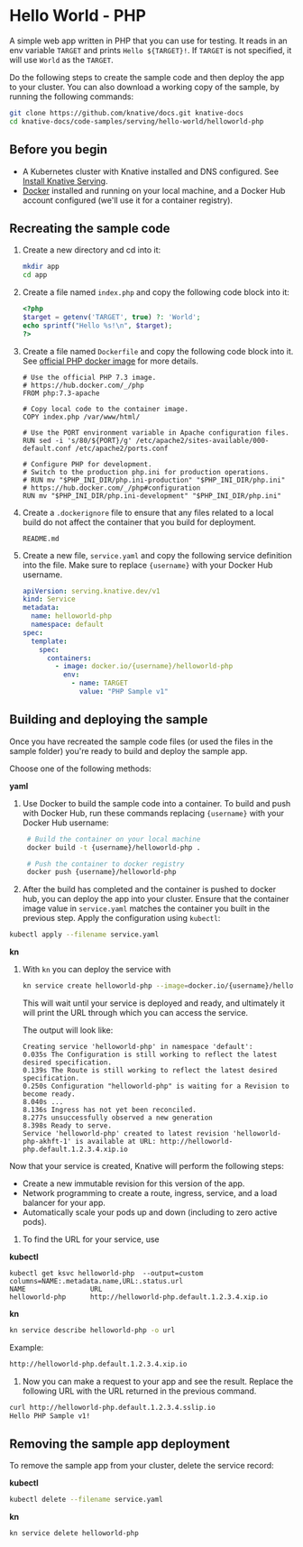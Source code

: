 # Hello World - PHP

A simple web app written in PHP that you can use for testing. It reads in an env
variable `TARGET` and prints `Hello ${TARGET}!`. If `TARGET` is not specified,
it will use `World` as the `TARGET`.

Do the following steps to create the sample code and then deploy the app to your
cluster. You can also download a working copy of the sample, by running the
following commands:

```bash
git clone https://github.com/knative/docs.git knative-docs
cd knative-docs/code-samples/serving/hello-world/helloworld-php
```

## Before you begin

- A Kubernetes cluster with Knative installed and DNS configured. See
  [Install Knative Serving](https://knative.dev/docs/install/serving/install-serving-with-yaml).
- [Docker](https://www.docker.com) installed and running on your local machine,
  and a Docker Hub account configured (we'll use it for a container registry).

## Recreating the sample code

1. Create a new directory and cd into it:

   ```bash
   mkdir app
   cd app
   ```

1. Create a file named `index.php` and copy the following code block into it:

   ```php
   <?php
   $target = getenv('TARGET', true) ?: 'World';
   echo sprintf("Hello %s!\n", $target);
   ?>
   ```

1. Create a file named `Dockerfile` and copy the following code block into it. See
   [official PHP docker image](https://hub.docker.com/_/php/) for more details.

   ```docker
   # Use the official PHP 7.3 image.
   # https://hub.docker.com/_/php
   FROM php:7.3-apache

   # Copy local code to the container image.
   COPY index.php /var/www/html/

   # Use the PORT environment variable in Apache configuration files.
   RUN sed -i 's/80/${PORT}/g' /etc/apache2/sites-available/000-default.conf /etc/apache2/ports.conf

   # Configure PHP for development.
   # Switch to the production php.ini for production operations.
   # RUN mv "$PHP_INI_DIR/php.ini-production" "$PHP_INI_DIR/php.ini"
   # https://hub.docker.com/_/php#configuration
   RUN mv "$PHP_INI_DIR/php.ini-development" "$PHP_INI_DIR/php.ini"
   ```

1. Create a `.dockerignore` file to ensure that any files related to a local
   build do not affect the container that you build for deployment.

   ```ignore
   README.md
   ```

1. Create a new file, `service.yaml` and copy the following service definition
   into the file. Make sure to replace `{username}` with your Docker Hub
   username.

   ```yaml
   apiVersion: serving.knative.dev/v1
   kind: Service
   metadata:
     name: helloworld-php
     namespace: default
   spec:
     template:
       spec:
         containers:
           - image: docker.io/{username}/helloworld-php
             env:
               - name: TARGET
                 value: "PHP Sample v1"
   ```

## Building and deploying the sample

Once you have recreated the sample code files (or used the files in the sample folder) you're ready to build and deploy the sample app.

Choose one of the following methods:

**yaml**
 1. Use Docker to build the sample code into a container. To build and push with Docker Hub, run these commands replacing `{username}` with your Docker Hub username:

    ```bash
     # Build the container on your local machine
     docker build -t {username}/helloworld-php .

     # Push the container to docker registry
     docker push {username}/helloworld-php
     ```

 1. After the build has completed and the container is pushed to docker hub, you can deploy the app into your cluster. Ensure that the container image value in `service.yaml` matches the container you built in the previous step. Apply the configuration using `kubectl`:

 ```bash
 kubectl apply --filename service.yaml
 ```

**kn**
 1. With `kn` you can deploy the service with

     ```bash
     kn service create helloworld-php --image=docker.io/{username}/helloworld-php --env TARGET="Ruby Sample v1"
     ```

     This will wait until your service is deployed and ready, and ultimately it will print the URL through which you can access the service.

     The output will look like:
     ```
    Creating service 'helloworld-php' in namespace 'default':
    0.035s The Configuration is still working to reflect the latest desired specification.
    0.139s The Route is still working to reflect the latest desired specification.
    0.250s Configuration "helloworld-php" is waiting for a Revision to become ready.
    8.040s ...
    8.136s Ingress has not yet been reconciled.
    8.277s unsuccessfully observed a new generation
    8.398s Ready to serve.
    Service 'helloworld-php' created to latest revision 'helloworld-php-akhft-1' is available at URL: http://helloworld-php.default.1.2.3.4.xip.io
     ```

Now that your service is created, Knative will perform the following steps:

  - Create a new immutable revision for this version of the app.
  - Network programming to create a route, ingress, service, and a load balancer for your app.
  - Automatically scale your pods up and down (including to zero active pods).

1. To find the URL for your service, use

 **kubectl**
 ```
 kubectl get ksvc helloworld-php  --output=custom columns=NAME:.metadata.name,URL:.status.url
 NAME                URL
 helloworld-php      http://helloworld-php.default.1.2.3.4.xip.io
 ```

 **kn**
 ```bash
kn service describe helloworld-php -o url
```
Example:
 ```bash
http://helloworld-php.default.1.2.3.4.xip.io
 ```
1. Now you can make a request to your app and see the result. Replace
   the following URL with the URL returned in the previous command.

 ```bash
curl http://helloworld-php.default.1.2.3.4.sslip.io
Hello PHP Sample v1!
 ```

## Removing the sample app deployment

To remove the sample app from your cluster, delete the service record:

**kubectl**
```bash
kubectl delete --filename service.yaml
```

**kn**

```bash
kn service delete helloworld-php
```
